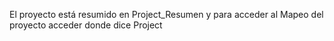 El proyecto está resumido en Project_Resumen y para acceder al Mapeo del proyecto acceder donde dice Project
